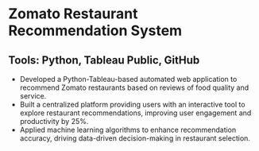 # Zomato Restaurant Recommendation System

## Tools: Python, Tableau Public, GitHub

- Developed a Python-Tableau-based automated web application to recommend Zomato restaurants based on reviews of food quality and service. 
- Built a centralized platform providing users with an interactive tool to explore restaurant recommendations, improving user engagement and productivity by 25%. 
- Applied machine learning algorithms to enhance recommendation accuracy, driving data-driven decision-making in restaurant selection.   
